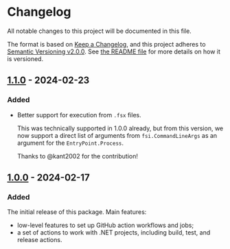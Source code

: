 Changelog
=========
All notable changes to this project will be documented in this file.

The format is based on [Keep a Changelog][keep-a-changelog], and this project adheres to [Semantic Versioning v2.0.0][semver]. See [the README file][docs.readme] for more details on how it is versioned.

[docs.readme]: README.md

## [1.1.0] - 2024-02-23
### Added
- Better support for execution from `.fsx` files.

  This was technically supported in 1.0.0 already, but from this version, we now support a direct list of arguments from `fsi.CommandLineArgs` as an argument for the `EntryPoint.Process`.

  Thanks to @kant2002 for the contribution!

## [1.0.0] - 2024-02-17
### Added
The initial release of this package. Main features:
- low-level features to set up GitHub action workflows and jobs;
- a set of actions to work with .NET projects, including build, test, and release actions.

[keep-a-changelog]: https://keepachangelog.com/en/1.0.0/
[semver]: https://semver.org/spec/v2.0.0.html

[1.0.0]: https://github.com/ForNeVeR/Generaptor/releases/tag/v1.0.0
[1.1.0]: https://github.com/ForNeVeR/Generaptor/compare/v1.0.0...v1.1.0
[Unreleased]: https://github.com/ForNeVeR/Generaptor/compare/v1.1.0...HEAD
